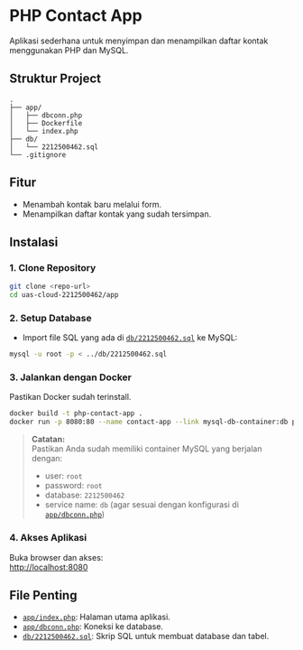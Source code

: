 # PHP Contact App

Aplikasi sederhana untuk menyimpan dan menampilkan daftar kontak menggunakan PHP dan MySQL.

## Struktur Project

```
.
├── app/
│   ├── dbconn.php
│   ├── Dockerfile
│   └── index.php
├── db/
│   └── 2212500462.sql
└── .gitignore
```

## Fitur

- Menambah kontak baru melalui form.
- Menampilkan daftar kontak yang sudah tersimpan.

## Instalasi

### 1. Clone Repository

```sh
git clone <repo-url>
cd uas-cloud-2212500462/app
```

### 2. Setup Database

- Import file SQL yang ada di [`db/2212500462.sql`](db/2212500462.sql) ke MySQL:

```sh
mysql -u root -p < ../db/2212500462.sql
```

### 3. Jalankan dengan Docker

Pastikan Docker sudah terinstall.

```sh
docker build -t php-contact-app .
docker run -p 8080:80 --name contact-app --link mysql-db-container:db php-contact-app
```

> **Catatan:**  
> Pastikan Anda sudah memiliki container MySQL yang berjalan dengan:
> - user: `root`
> - password: `root`
> - database: `2212500462`
> - service name: `db` (agar sesuai dengan konfigurasi di [`app/dbconn.php`](app/dbconn.php))

### 4. Akses Aplikasi

Buka browser dan akses:  
[http://localhost:8080](http://localhost:8080)

## File Penting

- [`app/index.php`](app/index.php): Halaman utama aplikasi.
- [`app/dbconn.php`](app/dbconn.php): Koneksi ke database.
- [`db/2212500462.sql`](db/2212500462.sql): Skrip SQL untuk membuat database dan tabel.
